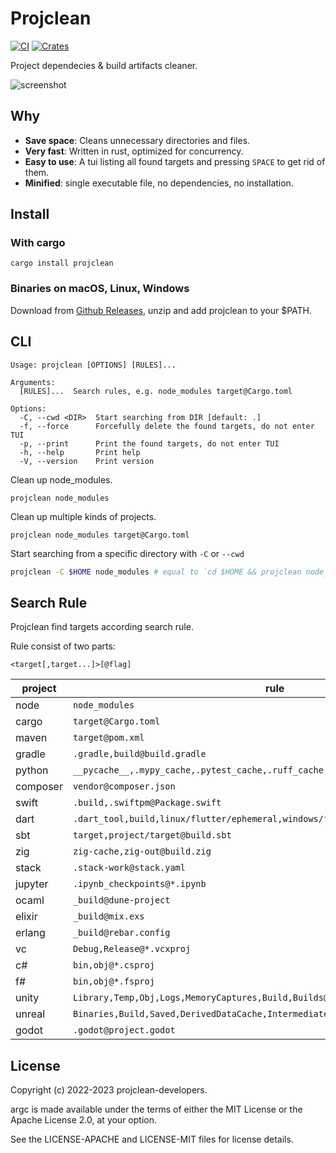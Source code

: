 # Projclean

[![CI](https://github.com/sigoden/projclean/actions/workflows/ci.yaml/badge.svg)](https://github.com/sigoden/projclean/actions/workflows/ci.yaml)
[![Crates](https://img.shields.io/crates/v/projclean.svg)](https://crates.io/crates/projclean)

Project dependecies & build artifacts cleaner.

![screenshot](https://user-images.githubusercontent.com/4012553/192139216-6d76ea7b-6163-471a-b5bb-07ef465aa5b5.gif)

## Why

- **Save space**: Cleans unnecessary directories and files.
- **Very fast**: Written in rust, optimized for concurrency.
- **Easy to use**: A tui listing all found targets and pressing `SPACE` to get rid of them.
- **Minified**: single executable file, no dependencies, no installation.

## Install

### With cargo

```
cargo install projclean
```

### Binaries on macOS, Linux, Windows

Download from [Github Releases](https://github.com/sigoden/projclean/releases), unzip and add projclean to your $PATH.

## CLI

```
Usage: projclean [OPTIONS] [RULES]...

Arguments:
  [RULES]...  Search rules, e.g. node_modules target@Cargo.toml

Options:
  -C, --cwd <DIR>  Start searching from DIR [default: .]
  -f, --force      Forcefully delete the found targets, do not enter TUI
  -p, --print      Print the found targets, do not enter TUI
  -h, --help       Print help
  -V, --version    Print version
```

Clean up node_modules.

```
projclean node_modules
```

Clean up multiple kinds of projects.

```
projclean node_modules target@Cargo.toml
```

Start searching from a specific directory with `-C` or `--cwd`

```sh
projclean -C $HOME node_modules # equal to `cd $HOME && projclean node_modules`
```

## Search Rule

Projclean find targets according search rule.

Rule consist of two parts:

```
<target[,target...]>[@flag]
```

| project  | rule                                                                              |
| -------- | --------------------------------------------------------------------------------- |
| node     | `node_modules`                                                                    |
| cargo    | `target@Cargo.toml`                                                               |
| maven    | `target@pom.xml`                                                                  |
| gradle   | `.gradle,build@build.gradle`                                                      |
| python   | `__pycache__,.mypy_cache,.pytest_cache,.ruff_cache,.tox@*.py`                     |
| composer | `vendor@composer.json`                                                            |
| swift    | `.build,.swiftpm@Package.swift`                                                   |
| dart     | `.dart_tool,build,linux/flutter/ephemeral,windows/flutter/ephemeral@pubspec.yaml` |
| sbt      | `target,project/target@build.sbt`                                                 |
| zig      | `zig-cache,zig-out@build.zig`                                                     |
| stack    | `.stack-work@stack.yaml`                                                          |
| jupyter  | `.ipynb_checkpoints@*.ipynb`                                                      |
| ocaml    | `_build@dune-project`                                                             |
| elixir   | `_build@mix.exs`                                                                  |
| erlang   | `_build@rebar.config`                                                             |
| vc       | `Debug,Release@*.vcxproj`                                                         |
| c#       | `bin,obj@*.csproj`                                                                |
| f#       | `bin,obj@*.fsproj`                                                                |
| unity    | `Library,Temp,Obj,Logs,MemoryCaptures,Build,Builds@Assembly-CSharp.csproj`        |
| unreal   | `Binaries,Build,Saved,DerivedDataCache,Intermediate@*.uproject`                   |
| godot    | `.godot@project.godot`                                                            |

## License

Copyright (c) 2022-2023 projclean-developers.

argc is made available under the terms of either the MIT License or the Apache License 2.0, at your option.

See the LICENSE-APACHE and LICENSE-MIT files for license details.